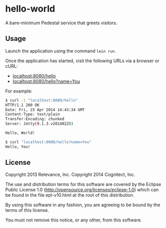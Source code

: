 # hello-world

A bare-minimum Pedestal service that greets visitors.

## Usage

Launch the application using the command `lein run`.

Once the application has started, visit the following URLs via
a browser or cURL:

* <localhost:8080/hello>
* <localhost:8080/hello?name=You>

For example:

```sh
$ curl -i "localhost:8080/hello"
HTTP/1.1 200 OK
Date: Fri, 25 Apr 2014 14:43:34 GMT
Content-Type: text/plain
Transfer-Encoding: chunked
Server: Jetty(9.1.3.v20140225)

Hello, World!

$ curl "localhost:8080/hello?name=You"
Hello, You!
```

## License

Copyright 2013 Relevance, Inc.
Copyright 2014 Cognitect, Inc.

The use and distribution terms for this software are covered by the
Eclipse Public License 1.0 (http://opensource.org/licenses/eclipse-1.0)
which can be found in the file epl-v10.html at the root of this distribution.

By using this software in any fashion, you are agreeing to be bound by
the terms of this license.

You must not remove this notice, or any other, from this software.
